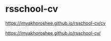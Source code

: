 # rsschool-cv

https://imyakhoroshee.github.io/rsschool-cv/cv

https://imyakhoroshee.github.io/rsschool-cv/